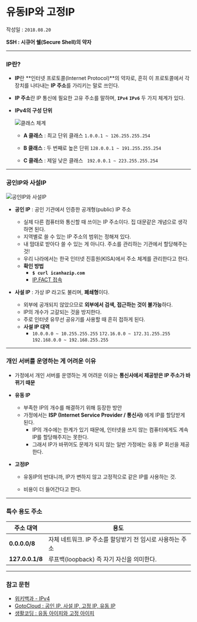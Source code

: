 # 유동IP와 고정IP

작성일 : ```2018.08.20```

**SSH : 시큐어 쉘(Secure Shell)의 약자**

***

### IP란?

- **IP**란 **인터넷 프로토콜(Internet Protocol)**의 약자로, 흔히 이 프로토콜에서 각 장치를 나타내는 **IP 주소**를 가리키는 말로 쓰인다.

- **IP 주소**란 IP 통신에 필요한 고유 주소를 말하며, **```IPv4```** **```IPv6```** 두 가지 체계가 있다.

- **IPv4의 구성 단위**

  ![클래스 체계](https://blogfiles.pstatic.net/MjAxODA4MjBfMTQ3/MDAxNTM0NzA4MjUwMTY5.OUnL6-Ued3vCVH3aTEwrAzczwsY_gwX3XMieNSRxXHIg.F1uLLrQiHU9YOdi6NFggLIPMzfbw1MnrmvS3u5gW35Qg.PNG.3457soso/Table1.png)

  - **A 클래스** : 최고 단위 클래스 ```1.0.0.1 ~ 126.255.255.254```

  - **B 클래스** : 두 번째로 높은 단위 ```128.0.0.1 ~ 191.255.255.254```

  - **C 클래스** : 제일 낮은 클래스 ``` 192.0.0.1 ~ 223.255.255.254```

    

___

### 공인IP와 사설IP

![공인IP와 사설IP](https://blogfiles.pstatic.net/MjAxODA4MjBfMjUz/MDAxNTM0NzA5MTkxNjYx.vjBCu6vzssqju4GwTLaafF0OQ9rTlp-gcv0N5_gnhWwg.ngTd68mBF8pA21TF8Q5Gfdv_d8IvxiNp6dQJnanXWTMg.JPEG.3457soso/Network_Address_Translation_%28file1%29.jpg)

- **공인 IP** : 공인 기관에서 인증한 공개형(public) IP 주소
  - 실제 다른 컴퓨터와 통신할 때 쓰이는 IP 주소이다. 집 대문같은 개념으로 생각하면 된다.
  - 지역별로 쓸 수 있는 IP 주소의 범위는 정해져 있다.
  - 내 맘대로 받아다 쓸 수 있는 게 아니다. 주소를 관리하는 기관에서 할당해주는 것!
  - 우리 나라에서는 한국 인터넷 진흥원(KISA)에서 주소 체계를 관리한다고 한다.
  - **확인 방법**
    - **```$ curl icanhazip.com```**
    - [IP.FACT 접속](http://ip.fatc.club/page/)
  
    
- **사설 IP** : 가상 IP 라고도 불리며, **폐쇄형**이다.
  - 외부에 공개되지 않았으므로 **외부에서 검색, 접근하는 것이 불가능**하다.
  - IP의 개수가 고갈되는 것을 방지한다.
  - 주로 인터넷 유무선 공유기를 사용할 때 흔히 접하게 된다.
  - **사설 IP 대역**
    - ```10.0.0.0 ~ 10.255.255.255```
      ```172.16.0.0 ~ 172.31.255.255```
      ```192.168.0.0 ~ 192.168.255.255```

___

### 개인 서버를 운영하는 게 어려운 이유

- 가정에서 개인 서버를 운영하는 게 어려운 이유는 **통신사에서 제공받은 IP 주소가 바뀌기 때문**

- **유동 IP**

  - 부족한 IP의 개수를 해결하기 위해 등장한 방안
  - 가정에서는 **ISP (Internet Service Provider / 통신사)** 에게 IP를 할당받게 된다.
    - IP의 개수에는 한계가 있기 때문에, 인터넷을 쓰지 않는 컴퓨터에게도 계속 IP를 할당해주지는 못한다.
    - 그래서 IP가 바뀌어도 문제가 되지 않는 일반 가정에는 유동 IP 회선을 제공한다.


- **고정IP**

  - 유동IP의 반대니까, IP가 변하지 않고 고정적으로 같은 IP를 사용하는 것.

  - 비용이 더 들어간다고 한다.

    

___

### 특수 용도 주소

| 주소 대역       | 용도                                                       |
| --------------- | ---------------------------------------------------------- |
| **0.0.0.0/8**   | 자체 네트워크.  IP 주소를 할당받기 전 임시로 사용하는 주소 |
| **127.0.0.1/8** | 루프백(loopback) 즉 자기 자신을 의미한다.                  |



***

### 참고 문헌

- [위키백과 - IPv4](https://ko.wikipedia.org/wiki/IPv4)
- [GotoCloud : 공인 IP, 사설 IP, 고정 IP, 유동 IP](http://gotocloud.co.kr/?p=320)
- [생활코딩 : 유동 아이피와 고정 아이피](https://opentutorials.org/course/3265/20056)
